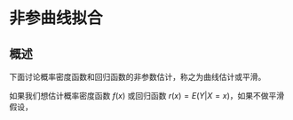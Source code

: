 # 非参曲线拟合

## 概述

下面讨论概率密度函数和回归函数的非参数估计，称之为曲线估计或平滑。

如果我们想估计概率密度函数 $f(x)$ 或回归函数 $r(x)=E(Y|X=x)$，如果不做平滑假设，